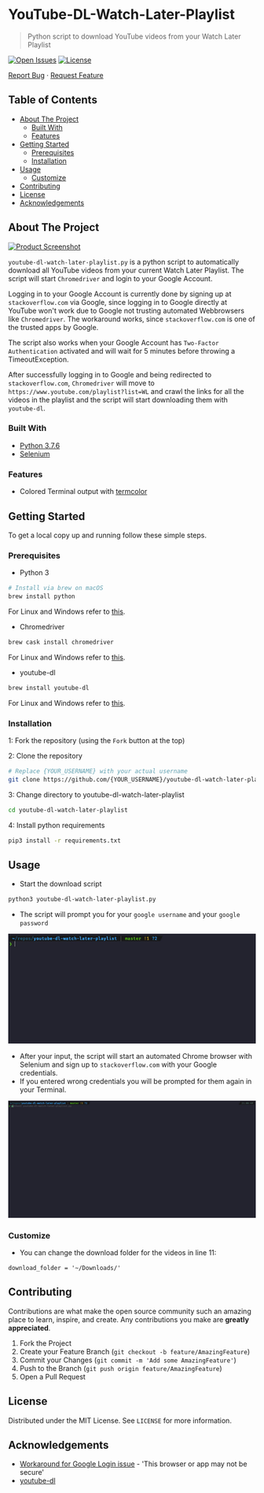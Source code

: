 # YouTube-DL-Watch-Later-Playlist <!-- omit in toc -->

> Python script to download YouTube videos from your Watch Later Playlist

[![Open Issues](https://badgen.net/github/open-issues/longpdo/youtube-dl-watch-later-playlist)](https://github.com/longpdo/youtube-dl-watch-later-playlist/issues)
[![License](https://badgen.net/github/license/longpdo/youtube-dl-watch-later-playlist)](LICENSE)

[Report Bug](https://github.com/longpdo/youtube-dl-watch-later-playlist/issues) · [Request Feature](https://github.com/longpdo/youtube-dl-watch-later-playlist/issues)

<!-- TABLE OF CONTENTS -->
## Table of Contents <!-- omit in toc -->

* [About The Project](#about-the-project)
  * [Built With](#built-with)
  * [Features](#features)
* [Getting Started](#getting-started)
  * [Prerequisites](#prerequisites)
  * [Installation](#installation)
* [Usage](#usage)
  * [Customize](#customize)
* [Contributing](#contributing)
* [License](#license)
* [Acknowledgements](#acknowledgements)

<!-- ABOUT THE PROJECT -->
## About The Project

[![Product Screenshot][product-screenshot]](https://github.com/longpdo/youtube-dl-watch-later-playlist/)

`youtube-dl-watch-later-playlist.py` is a python script to automatically download all YouTube videos from your current Watch Later Playlist. The script will start `Chromedriver` and login to your Google Account.

Logging in to your Google Account is currently done by signing up at `stackoverflow.com` via Google, since logging in to Google directly at YouTube won't work due to Google not trusting automated Webbrowsers like `Chromedriver`. The workaround works, since `stackoverflow.com` is one of the trusted apps by Google.

The script also works when your Google Account has `Two-Factor Authentication` activated and will wait for 5 minutes before throwing a TimeoutException.

After successfully logging in to Google and being redirected to `stackoverflow.com`, `Chromedriver` will move to `https://www.youtube.com/playlist?list=WL` and crawl the links for all the videos in the playlist and the script will start downloading them with `youtube-dl`.

### Built With

* [Python 3.7.6](https://www.python.org/downloads/)
* [Selenium](https://pypi.org/project/selenium/)

### Features

* Colored Terminal output with [termcolor](https://pypi.org/project/termcolor/)

<!-- GETTING STARTED -->
## Getting Started

To get a local copy up and running follow these simple steps.

### Prerequisites

* Python 3

```sh
# Install via brew on macOS
brew install python
```

For Linux and Windows refer to [this](https://realpython.com/installing-python/).

* Chromedriver

```sh
brew cask install chromedriver
```

For Linux and Windows refer to [this](https://sites.google.com/a/chromium.org/chromedriver/downloads).

* youtube-dl

```sh
brew install youtube-dl
```

For Linux and Windows refer to [this](http://ytdl-org.github.io/youtube-dl/download.html).

### Installation

1: Fork the repository (using the `Fork` button at the top)

2: Clone the repository

```sh
# Replace {YOUR_USERNAME} with your actual username
git clone https://github.com/{YOUR_USERNAME}/youtube-dl-watch-later-playlist.git
```

3: Change directory to youtube-dl-watch-later-playlist

```sh
cd youtube-dl-watch-later-playlist
```

4: Install python requirements

```sh
pip3 install -r requirements.txt
```

<!-- USAGE EXAMPLES -->
## Usage

* Start the download script

```sh
python3 youtube-dl-watch-later-playlist.py
```

* The script will prompt you for your `google username` and your `google password`

![Usage Input Screenshot][usage-input-screenshot]

* After your input, the script will start an automated Chrome browser with Selenium and sign up to `stackoverflow.com` with your Google credentials.
* If you entered wrong credentials you will be prompted for them again in your Terminal.

![Usage Wrong Input Screenshot][usage-wrong-input-screenshot]

### Customize

* You can change the download folder for the videos in line 11:

```text
download_folder = '~/Downloads/'
```

<!-- CONTRIBUTING -->
## Contributing

Contributions are what make the open source community such an amazing place to learn, inspire, and create. Any contributions you make are **greatly appreciated**.

1. Fork the Project
2. Create your Feature Branch (`git checkout -b feature/AmazingFeature`)
3. Commit your Changes (`git commit -m 'Add some AmazingFeature'`)
4. Push to the Branch (`git push origin feature/AmazingFeature`)
5. Open a Pull Request

<!-- LICENSE -->
## License

Distributed under the MIT License. See `LICENSE` for more information.

<!-- ACKNOWLEDGEMENTS -->
## Acknowledgements

* [Workaround for Google Login issue](https://gist.github.com/ikegami-yukino/51b247080976cb41fe93#gistcomment-3181443) - 'This browser or app may not be secure'
* [youtube-dl](http://ytdl-org.github.io/youtube-dl/)

<!-- MARKDOWN LINKS & IMAGES -->
[product-screenshot]: images/example.gif
[usage-input-screenshot]: images/example_input.gif
[usage-wrong-input-screenshot]: images/example_wrong_input.gif
